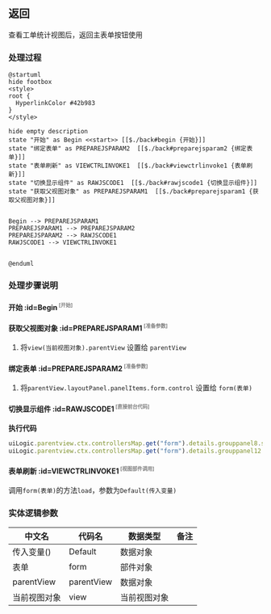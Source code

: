 ## 返回 <!-- {docsify-ignore-all} -->

   查看工单统计视图后，返回主表单按钮使用

### 处理过程

```plantuml
@startuml
hide footbox
<style>
root {
  HyperlinkColor #42b983
}
</style>

hide empty description
state "开始" as Begin <<start>> [[$./back#begin {开始}]]
state "绑定表单" as PREPAREJSPARAM2  [[$./back#preparejsparam2 {绑定表单}]]
state "表单刷新" as VIEWCTRLINVOKE1  [[$./back#viewctrlinvoke1 {表单刷新}]]
state "切换显示组件" as RAWJSCODE1  [[$./back#rawjscode1 {切换显示组件}]]
state "获取父视图对象" as PREPAREJSPARAM1  [[$./back#preparejsparam1 {获取父视图对象}]]


Begin --> PREPAREJSPARAM1
PREPAREJSPARAM1 --> PREPAREJSPARAM2
PREPAREJSPARAM2 --> RAWJSCODE1
RAWJSCODE1 --> VIEWCTRLINVOKE1


@enduml
```


### 处理步骤说明

#### 开始 :id=Begin<sup class="footnote-symbol"> <font color=gray size=1>[开始]</font></sup>




#### 获取父视图对象 :id=PREPAREJSPARAM1<sup class="footnote-symbol"> <font color=gray size=1>[准备参数]</font></sup>



1. 将`view(当前视图对象).parentView` 设置给  `parentView`

#### 绑定表单 :id=PREPAREJSPARAM2<sup class="footnote-symbol"> <font color=gray size=1>[准备参数]</font></sup>



1. 将`parentView.layoutPanel.panelItems.form.control` 设置给  `form(表单)`

#### 切换显示组件 :id=RAWJSCODE1<sup class="footnote-symbol"> <font color=gray size=1>[直接前台代码]</font></sup>



<p class="panel-title"><b>执行代码</b></p>

```javascript
uiLogic.parentview.ctx.controllersMap.get("form").details.grouppanel8.state.visible=true;
uiLogic.parentview.ctx.controllersMap.get("form").details.grouppanel12.state.visible=false;

```

#### 表单刷新 :id=VIEWCTRLINVOKE1<sup class="footnote-symbol"> <font color=gray size=1>[视图部件调用]</font></sup>



调用`form(表单)`的方法`load`，参数为`Default(传入变量)`


### 实体逻辑参数

|    中文名   |    代码名    |  数据类型      |备注 |
| --------| --------| --------  | --------   |
|传入变量(<i class="fa fa-check"/></i>)|Default|数据对象||
|表单|form|部件对象||
|parentView|parentView|数据对象||
|当前视图对象|view|当前视图对象||
